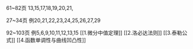 61~82页
	13,15,17,18,19,20,21,

27~34页
	例20,21,22,23,24,25,26,27,29

92~103页
	例5,6,9,10,11,12,13,15
[[1.微分中值定理]]
[[2.洛必达法则]]
[[3.泰勒公式]]
[[4.函数单调性与曲线凹凸性]]
